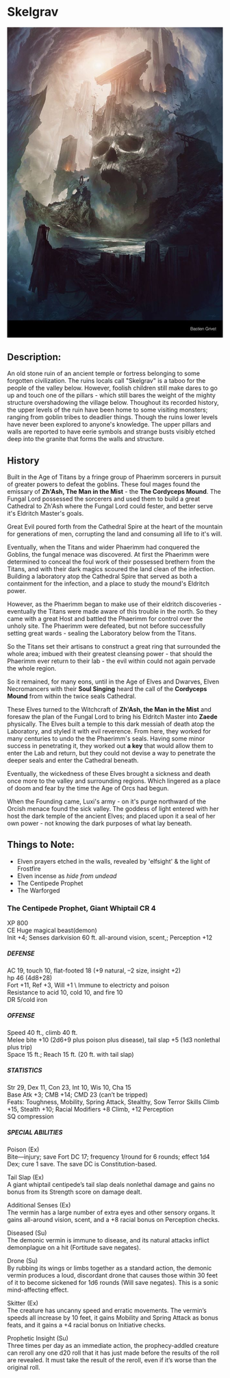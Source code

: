 # Skelgrav

![Skelgrav](/src/skelgrav.png "Skelgrav")

## Description: 
An old stone ruin of an ancient temple or fortress belonging to some forgotten civilization. The ruins locals call "Skelgrav" is a taboo for the people of the valley below. However, foolish children still make dares to go up and touch one of the pillars - which still bares the weight of the mighty structure overshadowing the village below. Thoughout its recorded history, the upper levels of the ruin have been home to some visiting monsters; ranging from goblin tribes to deadlier things. Though the ruins lower levels have never been explored to anyone's knowledge. The upper pillars and walls are reported to have eerie symbols and strange busts visibly etched deep into the granite that forms the walls and structure.

## History

Built in the Age of Titans by a fringe group of Phaerimm sorcerers in pursuit of greater powers to defeat the goblins. These foul mages found the emissary of **Zh'Ash, The Man in the Mist** - the **The Cordyceps Mound**. The Fungal Lord possessed the sorcerers and used them to build a great Cathedral to Zh'Ash where the Fungal Lord could fester, and better serve it's Eldritch Master's goals. 

Great Evil poured forth from the Cathedral Spire at the heart of the mountain for generations of men, corrupting the land and consuming all life to it's will. 

Eventually, when the Titans and wider Phaerimm had conquered the Goblins, the fungal menace was discovered. At first the Phaerimm were determined to conceal the foul work of their possessed brethern from the Titans, and with their dark magics scoured the land clean of the infection. Building a laboratory atop the Cathedral Spire that served as both a containment for the infection, and a place to study the mound's Eldritch power. 

However, as the Phaerimm began to make use of their eldritch discoveries - eventually the Titans were made aware of this trouble in the north. So they came with a great Host and battled the Phaerimm for control over the unholy site. The Phaerimm were defeated, but not before successfully setting great wards - sealing the Laboratory below from the Titans. 

So the Titans set their artisans to construct a great ring that surrounded the whole area; imbued with their greatest cleansing power - that should the Phaerimm ever return to their lab - the evil within could not again pervade the whole region. 

So it remained, for many eons, until in the Age of Elves and Dwarves, Elven Necromancers with their **Soul Singing** heard the call of the **Cordyceps Mound** from within the twice seals Cathedral. 

These Elves turned to the Witchcraft of **Zh'Ash, the Man in the Mist** and foresaw the plan of the Fungal Lord to bring his Eldritch Master into **Zaede** physically. The Elves built a temple to this dark messiah of death atop the Laboratory, and styled it with evil reverence. From here, they worked for many centuries to undo the the Phaerimm's seals. Having some minor success in penetrating it, they worked out **a key** that would allow them to enter the Lab and return, but they could not devise a way to penetrate the deeper seals and enter the Cathedral beneath. 

Eventually, the wickedness of these Elves brought a sickness and death once more to the valley and surrounding regions. Which lingered as a place of doom and fear by the time the Age of Orcs had begun. 

When the Founding came, Luxi's army - on it's purge northward of the Orcish menace found the sick valley. The goddess of light entered with her host the dark temple of the ancient Elves; and placed upon it a seal of her own power - not knowing the dark purposes of what lay beneath. 

## Things to Note: 

- Elven prayers etched in the walls, revealed by 'elfsight' & the light of Frostfire 
- Elven incense as *hide from undead* 
- The Centipede Prophet
- The Warforged 

### The Centipede Prophet, Giant Whiptail CR 4

XP 800 \
CE Huge magical beast(demon) \
Init +4; Senses darkvision 60 ft. all-around vision, scent,; Perception +12 

##### DEFENSE

AC 19, touch 10, flat-footed 18 (+9 natural, –2 size, insight +2) \
hp 46 (4d8+28) \
Fort +11, Ref +3, Will +1 \ 
Immune to electricty and poison \
Resistance to acid 10, cold 10, and fire 10 \
DR 5/cold iron



##### OFFENSE

Speed 40 ft., climb 40 ft. \
Melee bite +10 (2d6+9 plus poison plus disease), tail slap +5 (1d3 nonlethal plus trip) \
Space 15 ft.; Reach 15 ft. (20 ft. with tail slap)

##### STATISTICS

Str 29, Dex 11, Con 23, Int 10, Wis 10, Cha 15 \
Base Atk +3; CMB +14; CMD 23 (can’t be tripped) \
Feats: Toughness, Mobility, Spring Attack, Stealthy, Sow Terror
Skills Climb +15, Stealth +10; Racial Modifiers +8 Climb, +12 Perception \
SQ compression

##### SPECIAL ABILITIES

Poison (Ex) \
Bite—injury; save Fort DC 17; frequency 1/round for 6 rounds; effect 1d4 Dex; cure 1 save. The save DC is Constitution-based.

Tail Slap (Ex) \
A giant whiptail centipede’s tail slap deals nonlethal damage and gains no bonus from its Strength score on damage dealt.

Additional Senses (Ex) \
The vermin has a large number of extra eyes and other sensory organs. It gains all-around vision, scent, and a +8 racial bonus on Perception checks.

Diseased (Su) \
The demonic vermin is immune to disease, and its natural attacks inflict demonplague on a hit (Fortitude save negates).

Drone (Su) \
By rubbing its wings or limbs together as a standard action, the demonic vermin produces a loud, discordant drone that causes those within 30 feet of it to become sickened for 1d6 rounds (Will save negates). This is a sonic mind-affecting effect.

Skitter (Ex) \
The creature has uncanny speed and erratic movements. The vermin’s speeds all increase by 10 feet, it gains Mobility and Spring Attack as bonus feats, and it gains a +4 racial bonus on Initiative checks.

Prophetic Insight (Su) \
Three times per day as an immediate action, the prophecy-addled creature can reroll any one d20 roll that it has just made before the results of the roll are revealed. It must take the result of the reroll, even if it’s worse than the original roll.